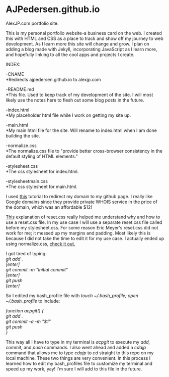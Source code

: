 # AJPedersen.github.io
AlexJP.com portfolio site.

This is my personal portfolio website-a business card on the web. I created this with HTML and CSS as a place to track and show off my journey to web development. As I learn more this site will change and grow. I plan on adding a blog made with Jekyll, incorporating JavaScript as I learn more, and hopefully linking to all the cool apps and projects I create.

INDEX:

-CNAME <br>
	*Redirects ajpedersen.github.io to alexjp.com

-README.md <br>
	*This file. Used to keep track of my development of the site. I will most likely use the notes here to flesh out some blog posts in the future.

-index.html <br>
	*My placeholder html file while I work on getting my site up.

-main.html <br>
	*My main html file for the site. Will rename to index.html when I am done building the site.

-normalize.css <br>
	*The normalize.css file to "provide better cross-browser consistency in the default styling of HTML elements."

-stylesheet.css <br>
	*The css stylesheet for index.html.

-stylesheetmain.css <br>
	*The css stylesheet for main.html.


I used <a href="http://www.curtismlarson.com/blog/2015/04/12/github-pages-google-domains/">this</a> tutorial to redirect my domain to my github page. I really like Google domains since they provide private WHOIS service in the price of the domain, which was an affordable $12!

<a href="http://sixrevisions.com/css/css-tips/css-tip-1-resetting-your-styles-with-css-reset/">This</a> explanation of reset.css really helped me understand why and how to use a reset.css file. In my use case I will use a separate reset.css file called before my stylesheet.css. For some reason Eric Meyer's reset.css did not work for me; it messed up my margins and padding. Most likely this is because I did not take the time to edit it for my use case. I actually ended up using normalize.css, <a href="http://nicolasgallagher.com/about-normalize-css/">check it out.</a>

I got tired of typing: <br>
<em>git add .<br>
[enter]<br>
git commit -m "Initial commit"<br>
[enter]<br>
git push<br>
[enter]<br>
</em>

So I edited my bash_profile file with <em>touch ~/.bash_profile; open ~/.bash_profile</em> to include:

<em>function acpgit() {<br>
    git add .<br>
    git commit -a -m "$1"<br>
    git push<br>
}<br>
</em>

This way all I have to type in my terminal is <em>acpgit</em> to execute my <em>add, commit,</em> and <em>push</em> commands. I also went ahead and added a <em>cdajp</em> command that allows me to type <em>cdajp</em> to <em>cd</em> straight to this repo on my local machine. These two things are very convenient. In this process I learned how to edit my bash_profiles file to customize my terminal and speed up my work, yay! I'm sure I will add to this file in the future.

